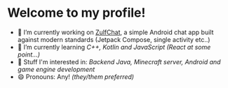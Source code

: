 # Welcome to my profile! 

- 🔭 I’m currently working on [ZulfChat](https://github.com/Zulfen/ZulfChat), a simple Android chat app built against modern standards (Jetpack Compose, single activity etc..)
- 🌱 I’m currently learning *C++, Kotlin and JavaScript (React at some point...)*
- 🤔 Stuff I'm interested in: *Backend Java, Minecraft server, Android and game engine development*
- 😄 Pronouns: Any! *(they/them preferred)*
